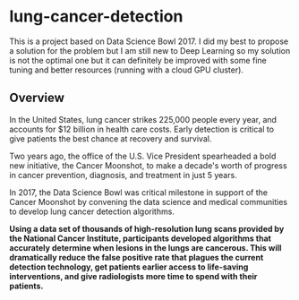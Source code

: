 # lung-cancer-detection
This is a project based on Data Science Bowl 2017. I did my best to propose a solution for the problem but I am still new to Deep Learning so my solution is not the optimal one but it can definitely be improved with some fine tuning and better resources (running with a cloud GPU cluster).

## Overview

In the United States, lung cancer strikes 225,000 people every year, and accounts for $12 billion in health care costs. Early detection is critical to give patients the best chance at recovery and survival.

Two years ago, the office of the U.S. Vice President spearheaded a bold new initiative, the Cancer Moonshot, to make a decade's worth of progress in cancer prevention, diagnosis, and treatment in just 5 years.

In 2017, the Data Science Bowl was critical milestone in support of the Cancer Moonshot by convening the data science and medical communities to develop lung cancer detection algorithms.

**Using a data set of thousands of high-resolution lung scans provided by the National Cancer Institute, participants developed algorithms that accurately determine when lesions in the lungs are cancerous. This will dramatically reduce the false positive rate that plagues the current detection technology, get patients earlier access to life-saving interventions, and give radiologists more time to spend with their patients.**
